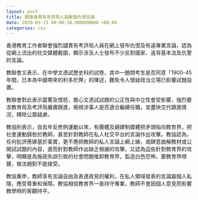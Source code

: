 ```yaml
---
layout: post
title: 教聯會責有考評局人員散發仇恨言論
date: 2020-05-15 00:00:58.000000000 +08:00
categories: rss
---
```


香港教育工作者聯會強烈譴責有考評局人員在網上發布仇恨及有違專業言論，認為從網上流出的社交媒體截圖，顯示涉及人士發布不少反對國家、違背基本法及仇警的言論。
 
教聯會又表示，在中學文憑試歷史科的試卷，其中一題問考生是否同意「1900-45年間，日本為中國帶來的利多於弊」的陳述，難免令人懷疑政治立場已影響試題設置。

教聯會對此表示震驚及憤怒，擔心文憑試試題的公正性與中立性會受影響，強烈要求教育局及考評局嚴肅跟進，檢視涉事人是否適合繼續任職，並盡快交代跟進情況，釋除公眾疑慮。

教協則表示，自去年反修例運動以來，有團體及親建制媒體把矛頭指向教育界，把社會運動歸咎於教師，甚至針對教師在私人社交平台的言論作出攻擊。教協認為，任何批評應建基於事實，更不應把教師的私人言論上綱上線，或肆意曲解教材或公開試試題的內容，進而針對教師作出缺乏根據的攻擊。又認為這些針對教育界的攻擊，明顯是為施政失誤引致的社會問題推卸教育界，製造白色恐怖，要教育界噤聲，做法絕對不能接受。

教協重申，教師享有言論自由及表達政見的權利，在私人領域發表的言論屬個人私隱，應受尊重和保障。教協相信教育界一直持守專業，教師不會因個人意見而影響教學時的客觀持平。
